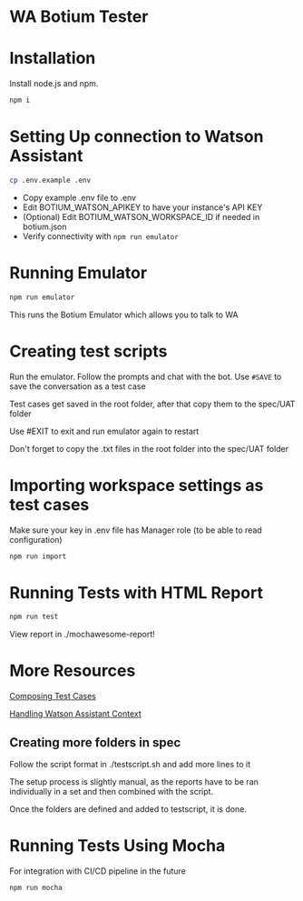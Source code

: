# WA Botium Tester

# Installation

Install node.js and npm.

```sh
npm i
```

# Setting Up connection to Watson Assistant

```sh
cp .env.example .env
```

- Copy example .env file to .env
- Edit BOTIUM_WATSON_APIKEY to have your instance's API KEY
- (Optional) Edit BOTIUM_WATSON_WORKSPACE_ID if needed in botium.json
- Verify connectivity with `npm run emulator`

# Running Emulator

```sh
npm run emulator
```

This runs the Botium Emulator which allows you to talk to WA

# Creating test scripts

Run the emulator. Follow the prompts and chat with the bot. Use `#SAVE` to save the conversation as a test case

Test cases get saved in the root folder, after that copy them to the spec/UAT folder

Use #EXIT to exit and run emulator again to restart

Don't forget to copy the .txt files in the root folder into the spec/UAT folder

# Importing workspace settings as test cases

Make sure your key in .env file has Manager role (to be able to read configuration)
```sh
npm run import
```

# Running Tests with HTML Report

```sh
npm run test
```

View report in ./mochawesome-report!

# More Resources

[Composing Test Cases](https://botium-docs.readthedocs.io/en/latest/05_botiumscript/index.html#composing-in-text-files)

[Handling Watson Assistant Context](https://github.com/codeforequity-at/botium-connector-watson#watson-assistant-context-handling)

## Creating more folders in spec

Follow the script format in ./testscript.sh and add more lines to it

The setup process is slightly manual, as the reports have to be ran individually in a set and then combined with the script.

Once the folders are defined and added to testscript, it is done.

# Running Tests Using Mocha

For integration with CI/CD pipeline in the future

```sh
npm run mocha
```
